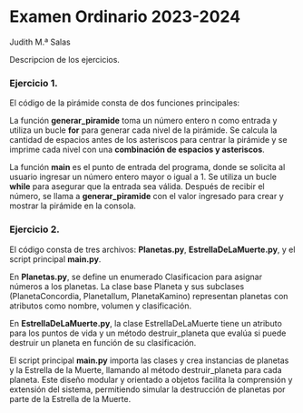# Examen Ordinario 2023-2024
 Judith M.ª Salas

Descripcion de los ejercicios.

### Ejercicio 1.

El código de la pirámide consta de dos funciones principales:

La función **generar_piramide** toma un número entero n como entrada y utiliza un bucle **for** para generar cada nivel de la pirámide. Se calcula la cantidad de espacios antes de los asteriscos para centrar la pirámide y se imprime cada nivel con una **combinación de espacios y asteriscos**. 

La función **main** es el punto de entrada del programa, donde se solicita al usuario ingresar un número entero mayor o igual a 1. Se utiliza un bucle **while** para asegurar que la entrada sea válida. Después de recibir el número, se llama a **generar_piramide** con el valor ingresado para crear y mostrar la pirámide en la consola.

### Ejercicio 2.
El código consta de tres archivos: **Planetas.py**, **EstrellaDeLaMuerte.py**, y el script principal **main.py**. 

En **Planetas.py**, se define un enumerado Clasificacion para asignar números a los planetas. La clase base Planeta y sus subclases (PlanetaConcordia, PlanetaIlum, PlanetaKamino) representan planetas con atributos como nombre, volumen y clasificación. 

En **EstrellaDeLaMuerte.py**, la clase EstrellaDeLaMuerte tiene un atributo para los puntos de vida y un método destruir_planeta que evalúa si puede destruir un planeta en función de su clasificación. 

El script principal **main.py** importa las clases y crea instancias de planetas y la Estrella de la Muerte, llamando al método destruir_planeta para cada planeta. Este diseño modular y orientado a objetos facilita la comprensión y extensión del sistema, permitiendo simular la destrucción de planetas por parte de la Estrella de la Muerte.

